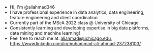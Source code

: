 - Hi, I'm @aliahmad346
- I have professional experience in data analytics, data engineering, feature engineering and client coordination 
- Currently part of the MScA 2022 class @ University of Chicago
- Consistently learning and developing expertise in big data platforms, data mining and machine learning! 
- Feel free to reach me at: aliahmad@uchicago.edu, https://www.linkedin.com/in/muhammad-ali-ahmad-237238103/

<!---
aliahmad346/aliahmad346 is a ✨ special ✨ repository because its `README.md` (this file) appears on your GitHub profile.
You can click the Preview link to take a look at your changes.
--->
